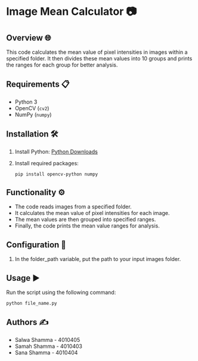 # Image Mean Calculator 📷

## Overview 🌐

This code calculates the mean value of pixel intensities in images within a specified folder. It then divides these mean values into 10 groups and prints the ranges for each group for better analysis.

## Requirements 📋
- Python 3
- OpenCV (`cv2`)
- NumPy (`numpy`)

## Installation 🛠

1. Install Python: [Python Downloads](https://www.python.org/downloads/)
2. Install required packages:

    ```
    pip install opencv-python numpy
    ```

## Functionality ⚙️

- The code reads images from a specified folder.
- It calculates the mean value of pixel intensities for each image.
- The mean values are then grouped into specified ranges.
- Finally, the code prints the mean value ranges for analysis.

## Configuration 🔧

1. In the folder_path variable, put the path to your input images folder.

## Usage ▶️
Run the script using the following command:
   
```
python file_name.py
```

## Authors ✍️

- Salwa Shamma - 4010405
- Samah Shamma - 4010403
- Sana Shamma - 4010404
